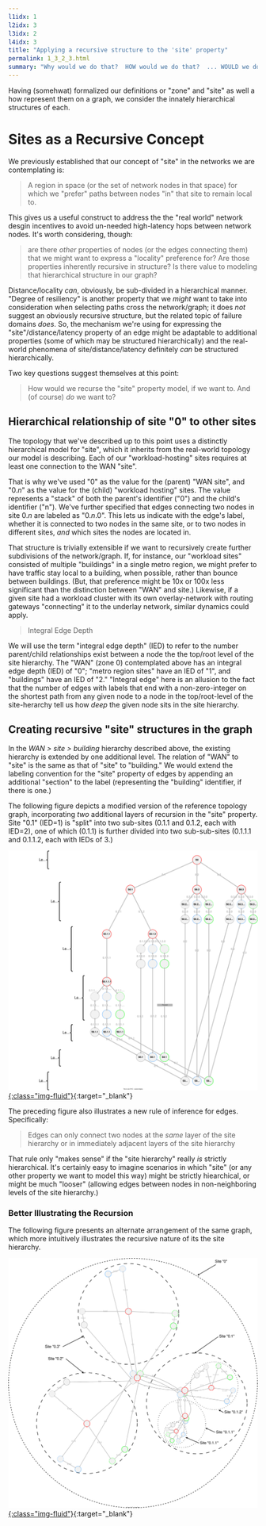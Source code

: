 ```yaml
---
l1idx: 1
l2idx: 3
l3idx: 2
l4idx: 3
title: "Applying a recursive structure to the 'site' property"
permalink: 1_3_2_3.html
summary: "Why would we do that?  HOW would we do that?  ... WOULD we do that?"
---
```


Having (somehwat) formalized our definitions or "zone" and "site" as well a how represent them on a graph, we consider the innately hierarchical structures of each.

# Sites as a Recursive Concept

We previously established that our concept of "site" in the networks we are contemplating is:
> A region in space (or the set of network nodes in that space) for which we "prefer" paths between nodes "in" that site to remain local to.

This gives us a useful construct to address the the "real world" network desgin incentives to avoid un-needed high-latency hops between network nodes.  It's worth considering, though: 
> are there *other* properties of nodes (or the edges connecting them) that we might want to express a "locality" preference for?  Are those properties inherently recursive in structure?  Is there value to modeling that hierarchical structure in our graph?

Distance/locality *can*, obviously, be sub-divided in a hierarchical manner.   "Degree of resiliency" is another property that we *might* want to take into consideration when selecting paths cross the network/graph; it does *not* suggest an obviously recursive structure, but the related topic of failure domains *does*.  So, the mechanism we're using for expressing the "site"/distance/latency property of an edge might be adaptable to additional properties (some of which may be structured hierarchically) and the real-world phenomena of site/distance/latency definitely *can* be structured hierarchically.

Two key questions suggest themselves at this point:
> How would we recurse the "site" property model, if we want to.  And (of course) *do* we want to?

##  Hierarchical relationship of site "0" to other sites

The topology that we've described up to this point uses a distinctly hierarchical model for "site", which it inherits from the real-world topology our model is describing.  Each of our "workload-hosting" sites requires at least one connection to the WAN "site".

That is why we've used "0" as the value for the (parent) "WAN site", and "0.*n*" as the value for the (child) "workload hosting" sites.  The value represents a "stack" of both the parent's identifier ("0") and the child's identifier ("n").   We've further specified that edges connecting two nodes in site 0.*n* are labeled as "0.*n*.0".  This lets us indicate with the edge's label, whether it is connected to two nodes in the same site, or to two nodes in different sites, *and* which sites the nodes are located in.

That structure is trivially extensible if we want to recursively create further subdivisions of the network/graph.  If, for instance, our "workload sites" consisted of multiple "buildings" in a single metro region, we might prefer to have traffic stay local to a building, when possible, rather than bounce between buildings.  (But, that preference might be 10x or 100x less significant than the distinction between "WAN" and site.)  Likewise, if a given site had a workload cluster with its own overlay-network with routing gateways "connecting" it to the underlay network, similar dynamics could apply.

> Integral Edge Depth

We will use the term "integral edge depth" (IED) to refer to the number parent/child relationships exist between a node the the top/root level of the site hierarchy.  The "WAN" (zone 0) contemplated above has an integral edge depth (IED) of "0"; "metro region sites" have an IED of "1", and "buildings" have an IED of "2."  "Integral edge" here is an allusion to the fact that the number of edges with labels that end with a non-zero-integer on the shortest path from any given node to a node in the top/root-level of the site-herarchy tell us how *deep* the given node sits in the site hierarchy.

## Creating recursive "site" structures in the graph

In the *WAN > site > building* hierarchy described above, the existing hierarchy is extended by one additional level.  The relation of "WAN" to "site" is the same as that of "site" to "building."  We would extend the labeling convention for the "site" property of edges by appending an additional "section" to the label (representing the "building" identifier, if there is one.)

The following figure depicts a modified version of the reference topology graph, incorporating *two* additional layers of recursion in the "site" property.  Site "0.1" (IED=1) is "split" into two sub-sites (0.1.1 and 0.1.2, each with IED=2), one of which (0.1.1) is further divided into two sub-sub-sites (0.1.1.1 and 0.1.1.2, each with IEDs of 3.)

[![image](./grphth-13.svg){:class="img-fluid"}](./pages/1/3(ecmp-symmetric)/grphth-13.svg){:target="_blank"}

The preceding figure also illustrates a new rule of inference for edges.  Specifically:

> Edges can only connect two nodes at the *same* layer of the site hierarchy or in immediately adjacent layers of the site hierarchy

That rule only "makes sense" if the "site hierarchy" really *is* strictly hierarchical. It's certainly easy to imagine scenarios in which "site" (or any other property we want to model this way) might be strictly hiearchical, or might be much "looser" (allowing edges between nodes in non-neighboring levels of the site hierarchy.)


### Better Illustrating the Recursion

The following figure presents an alternate arrangement of the same graph, which more intuitively illustrates the recursive nature of its the site hierarchy.

[![image](./grphth-15.svg){:class="img-fluid"}](./grphth-15.svg){:target="_blank"}
